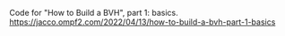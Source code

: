Code for "How to Build a BVH", part 1: basics.<br>
https://jacco.ompf2.com/2022/04/13/how-to-build-a-bvh-part-1-basics
